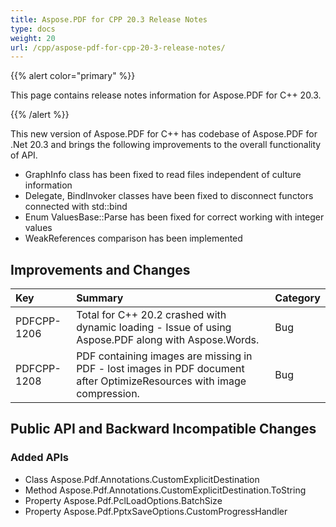 ```yaml
---
title: Aspose.PDF for CPP 20.3 Release Notes
type: docs
weight: 20
url: /cpp/aspose-pdf-for-cpp-20-3-release-notes/
---
```


{{% alert color="primary" %}} 

This page contains release notes information for Aspose.PDF for C++ 20.3.

{{% /alert %}} 

This new version of Aspose.PDF for C++ has codebase of Aspose.PDF for .Net 20.3 and brings the following improvements to the overall functionality of API.

- GraphInfo class has been fixed to read files independent of culture information
- Delegate, BindInvoker classes have been fixed to disconnect functors connected with std::bind
- Enum ValuesBase::Parse has been fixed for correct working with integer values
- WeakReferences comparison has been implemented
## **Improvements and Changes**

|**Key**|**Summary**|**Category**|
| :- | :- | :- |
|PDFCPP-1206|Total for C++ 20.2 crashed with dynamic loading - Issue of using Aspose.PDF along with Aspose.Words.|Bug|
|PDFCPP-1208|PDF containing images are missing in PDF - lost images in PDF document after OptimizeResources with image compression.|Bug|
## **Public API and Backward Incompatible Changes**
### **Added APIs**
- Class Aspose.Pdf.Annotations.CustomExplicitDestination         
- Method Aspose.Pdf.Annotations.CustomExplicitDestination.ToString
- Property Aspose.Pdf.PclLoadOptions.BatchSize                      
- Property Aspose.Pdf.PptxSaveOptions.CustomProgressHandler
